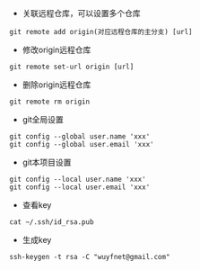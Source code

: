 - 关联远程仓库，可以设置多个仓库
```
git remote add origin(对应远程仓库的主分支) [url]
```

- 修改origin远程仓库
```
git remote set-url origin [url]
```

- 删除origin远程仓库
```
git remote rm origin
```

- git全局设置
```
git config --global user.name 'xxx'
git config --global user.email 'xxx'
```

- git本项目设置
```
git config --local user.name 'xxx'
git config --local user.email 'xxx'
```

- 查看key
```
cat ~/.ssh/id_rsa.pub
```

- 生成key
```
ssh-keygen -t rsa -C "wuyfnet@gmail.com"
```
